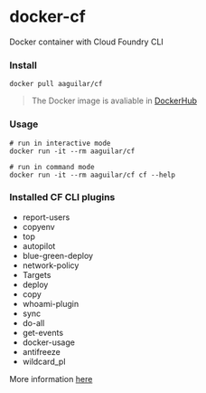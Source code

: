 # docker-cf
Docker container with Cloud Foundry CLI

### Install

```
docker pull aaguilar/cf
```

> The Docker image is avaliable in [DockerHub](https://hub.docker.com/r/aaguilar/cf/)

### Usage

```
# run in interactive mode
docker run -it --rm aaguilar/cf

# run in command mode
docker run -it --rm aaguilar/cf cf --help
```

### Installed CF CLI plugins

* report-users
* copyenv
* top
* autopilot
* blue-green-deploy
* network-policy
* Targets
* deploy
* copy
* whoami-plugin
* sync
* do-all
* get-events
* docker-usage
* antifreeze
* wildcard_pl

More information [here](https://plugins.cloudfoundry.org/)

